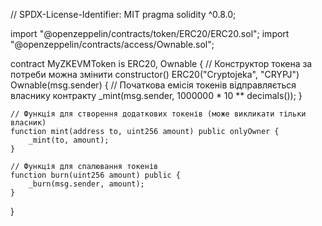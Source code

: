 // SPDX-License-Identifier: MIT
pragma solidity ^0.8.0;

import "@openzeppelin/contracts/token/ERC20/ERC20.sol";
import "@openzeppelin/contracts/access/Ownable.sol";

contract MyZKEVMToken is ERC20, Ownable {
    // Конструктор токена за потреби можна змінити
    constructor() ERC20("Cryptojeka", "CRYPJ") Ownable(msg.sender) {
        // Початкова емісія токенів відправляється власнику контракту
        _mint(msg.sender, 1000000 * 10 ** decimals());
    }

    // Функція для створення додаткових токенів (може викликати тільки власник)
    function mint(address to, uint256 amount) public onlyOwner {
        _mint(to, amount);
    }

    // Функція для спалювання токенів
    function burn(uint256 amount) public {
        _burn(msg.sender, amount);
    }
}
